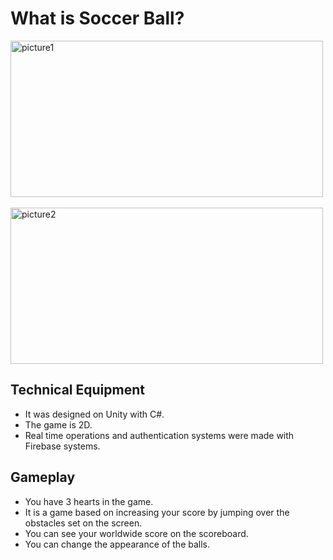 # What is Soccer Ball?


<p>
<img src="https://i.ibb.co/Dr8yD5v/picture1.jpg" alt="picture1"  width="500" height="250"/>
&emsp;&emsp;&emsp;&emsp;&emsp;
<img src="https://i.ibb.co/Dg9XmZ2/unnamed-1.jpg" alt="picture2" width="500" height="250" />
</p>


## Technical Equipment

- It was designed on Unity with C#.
- The game is 2D.
- Real time operations and authentication systems were made with Firebase systems.



## Gameplay

- You have 3 hearts in the game.
- It is a game based on increasing your score by jumping over the obstacles set on the screen.
- You can see your worldwide score on the scoreboard.
- You can change the appearance of the balls.




